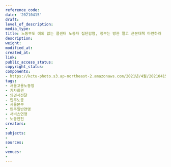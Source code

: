 ```yaml
---
reference_code: 
date: '20210415'
draft: 
level_of_description: 
media_type: 
title: 노동부도 예외 없는 콜센터 노동자 집단감염, 정부는 방관 말고 근본대책 마련하라
description: 
weight: 
modified_at: 
created_at: 
link: 
public_access_status: 
copyright_status: 
components:
- https://kctu-photo.s3.ap-northeast-2.amazonaws.com/2021년/4월/20210415-노동부도+예외+없는+콜센터+노동자+집단감염,+정부는+방관+말고+근본대책+마련하라_서울고용노동청_기자회견_의견서전달_민주노총_서울본부_민주일반연맹_서비스연맹_노동안전/_1DX0255.jpg
tags:
- 서울고용노동청
- 기자회견
- 의견서전달
- 민주노총
- 서울본부
- 민주일반연맹
- 서비스연맹
- 노동안전
creators:
- 
subjects:
- 
sources:
- 
venues:
- 
---
```

